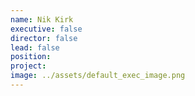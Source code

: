 ```yaml
---
name: Nik Kirk
executive: false
director: false
lead: false
position:  
project:  
image: ../assets/default_exec_image.png
---
```

